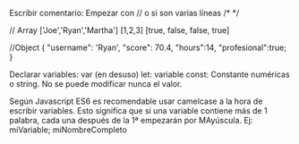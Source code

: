 
Escribir comentario: Empezar con //
o si son varias líneas /* */

// Array
['Joe','Ryan','Martha']
[1,2,3]
[true, false, false, true]

//Object
{
  "username": 'Ryan',
  "score": 70.4,
  "hours":14,
  "profesional":true;
}

Declarar variables:
var (en desuso)
let: variable
const: Constante numéricas o string. No se puede modificar nunca el valor.

Según Javascript ES6 es recomendable usar camelcase a la hora de escribir variables. Esto significa que si una variable contiene más de 1 palabra, cada una después de la 1ª empezarán por MAyúscula. Ej:
miVariable; miNombreCompleto